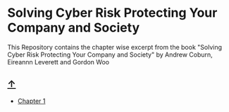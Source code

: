 # Solving Cyber Risk Protecting Your Company and Society

This Repository contains the chapter wise excerpt from the book "Solving Cyber Risk Protecting Your Company and Society" by Andrew Coburn, Eireannn Leverett and Gordon Woo

## [↑](#table-of-contents) 

* [Chapter 1](https://github.com/dhruvraj-singh-rawat/Solving-Cyber-Risk-Protecting-Your-Company-and-Society/blob/master/Chapter-1.pdf)
